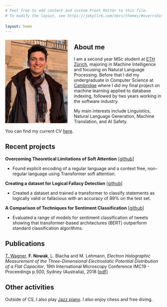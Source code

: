 ```yaml
---
# Feel free to add content and custom Front Matter to this file.
# To modify the layout, see https://jekyllrb.com/docs/themes/#overriding-theme-defaults

layout: home
---
```


<img style="float: left; padding-right:20px; padding-top:5px"  width="201" height="268" src="assets/images/portrait.png">

## About me
I am a second year MSc student at [ETH Zürich](https://ethz.ch/), majoring in Machine Intelligence and focusing on Natural Language Processing. Before that I did my undergraduate in Computer Science at [Cambridge](https://www.cam.ac.uk/) where I did my final project on machine learning applied to database indexing, followed by two years working in the software industry.

My main interests include Linguistics, Natural Language Generation, Machine Translation, and AI Safety.

You can find my current CV [here](assets/documents/CV_2022.pdf).


## Recent projects

**Overcoming Theoretical Limitations of Soft Attention** [[github](https://github.com/giacomocamposampiero/palindrome-transformer)]
* Found explicit encoding of a regular language and a context free, non-regular language using Transformer soft attention.

**Creating a dataset for Logical Fallacy Detection** [[github](https://github.com/franznowak/kialoparser)]
* Created a dataset and trained a transformer to classify statements as logically valid or fallacious with an accuracy of 89% on the test set.

**A Comparison of Techniques for Sentiment Classification** [[github](https://github.com/franznowak/twitter-sentiment-classification)]
* Evaluated a range of models for sentiment classification of tweets showing that transformer-based architectures (BERT) outperform standard classification algorithms.

## Publications

<ins>T. Wagner</ins>, **F. Nowak**, L. Blacha and M. Lehmann, *Electron Holographic Measurement of the Three-Dimensional Electrostatic Potential Distribution of a Flat Capacitor*, 19th International Microscopy Conference IMC19 - Proceedings p.500, Sydney (Australia), 2018 [[pdf](assets/documents/abstract_3d_capacitor.pdf)]

## Other activities

Outside of CS, I also play [Jazz piano](https://www.youtube.com/channel/UCWHp49BRdifkD31RERdBD_A). I also enjoy chess and free diving.